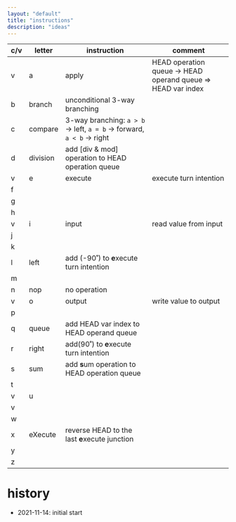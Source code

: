 ```yaml
---
layout: "default"
title: "instructions"
description: "ideas"
---
```


c/v | letter | instruction | comment
--- | --- | --- | ---
v | a | apply    | HEAD operation queue -> HEAD operand queue => HEAD var index
  | b | branch   | unconditional 3-way branching
  | c | compare  | 3-way branching: `a > b` -> left, `a = b` -> forward, `a < b` -> right
  | d | division | add [div & mod] operation to HEAD operation queue
v | e | execute  | execute turn intention
  | f |          |
  | g |          |
  | h |          |
v | i | input    | read value from input
  | j |          |
  | k |          |
  | l | left     | add (-90˚) to **e**xecute turn intention
  | m |          |
  | n | nop      | no operation
v | o | output   | write value to output
  | p |          |
  | q | queue    | add HEAD var index to HEAD operand queue
  | r | right    | add(90˚) to **e**xecute turn intention
  | s | sum      | add **s**um operation to HEAD operation queue
  | t |          |
v | u |          |
  | v |          |
  | w |          |
  | x | eXecute  | reverse HEAD to the last **e**xecute junction
  | y |          |
  | z |          |

# history

- 2021-11-14: initial start
